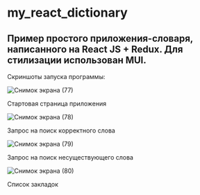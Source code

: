 # my_react_dictionary

## Пример простого приложения-словаря, написанного на React JS + Redux. Для стилизации использован MUI.

Скриншоты запуска программы:

![Снимок экрана (77)](https://user-images.githubusercontent.com/54899277/163690097-a5276c4b-9176-453f-a081-6d2197e88d02.png)

Стартовая страница приложения

![Снимок экрана (78)](https://user-images.githubusercontent.com/54899277/163690108-31dfb890-9a0d-4aed-8c94-ff4783d6bd56.png)

Запрос на поиск корректного слова

![Снимок экрана (79)](https://user-images.githubusercontent.com/54899277/163690118-db9ee0e7-992f-48c8-ab90-66bae399c245.png)

Запрос на поиск несуществующего слова

![Снимок экрана (80)](https://user-images.githubusercontent.com/54899277/163690128-87edd26a-eb83-4848-b1ed-d710aadcdb05.png)

Список закладок
